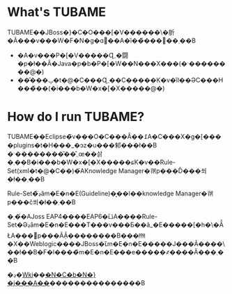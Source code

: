 What's TUBAME
==============

TUBAME��JBoss�}�C�O���[�V������\�肵�Ă���v���W�F�N�g�ɑ΂��A�ȉ��̏���񋟂��܂��B  
* �A�v���P�[�V�����Ɋ܂܂�闘�p�ł��Ȃ�Java�p�b�P�[�W��N���X���(�ˑ��������@�\)
* ���̑��ݒ�t�@�C���Ɋ܂܂��C�����K�v�ȉӏ��ƏC���H���̏��(�i���b�W�x�[�X�����@�\)

How do I run TUBAME?
==============
TUBAME��Eclipse�̃v���O�C���Ȃ��߁A�C���X�g�[����plugins�t�H���_�ɔz�u���邾���ł��B
�ˑ��������͂��̂܂܂œ��삵�܂��B�i���b�W�x�[�X�����ɕK�v��Rule-Set(xml�t�@�C��)�́AKnowledge Manager�𗘗p���Ď���쐬�ł��܂��B

Rule-Set�̏ڍׂȃm�E�n�E(Guideline)�͓��l��knowledge Manager�𗘗p���č쐬�ł��܂��B

�܂��́AJoss EAP4����EAP6�ւ̈ڐA����Rule-Set�Əڍׂȃm�E�n�E���T���v���Ƃ��ă_�E�����[�h�\�Ȃ̂ŁA���񗘗p���Ă݂Ă��������B���㏙�X��Weblogic����JBoss�ւ̃m�E�n�E�����J���Ă����\��ł��B�F�l����̃m�E�n�E���e�����҂����Ă���܂��B

�ڍׂ�[Wki](https://github.com/TUBAME/migration-tool/wiki)��[�N�C�b�N�}�j���A��](http://tubame.github.io/migration-tool)���������������B
